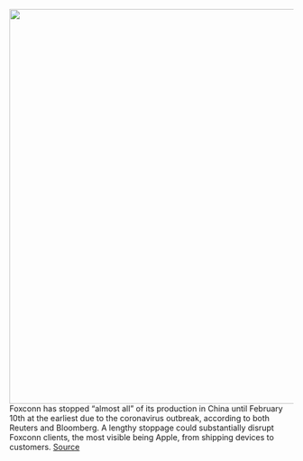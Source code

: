 <img src='https://cdn.vox-cdn.com/thumbor/T4cwoA3VbjhmQfCCa4uL7Ze9uS0=/0x0:2040x1360/1200x800/filters:focal(857x517:1183x843)/cdn.vox-cdn.com/uploads/chorus_image/image/66246178/akrales_190914_3666_0245.0.jpg' width='700px' /><br/>
Foxconn has stopped “almost all” of its production in China until February 10th at the earliest due to the coronavirus outbreak, according to both Reuters and Bloomberg. A lengthy stoppage could substantially disrupt Foxconn clients, the most visible being Apple, from shipping devices to customers.
<a href='https://www.theverge.com/2020/2/4/21122081/foxconn-coronavirus-close-factories-big-tech'> Source <a/>